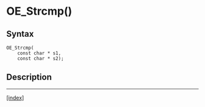 # OE_Strcmp()



## Syntax

    OE_Strcmp(
        const char * s1,
        const char * s2);
## Description 

---
[[index]](index.md)

